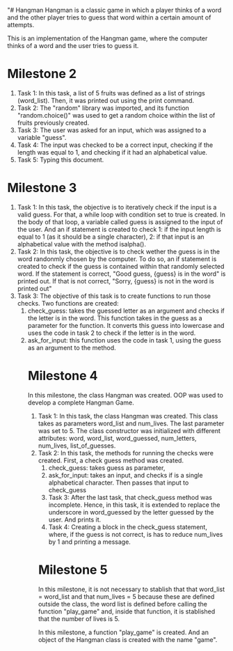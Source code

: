 "# Hangman
Hangman is a classic game in which a player thinks of a word and the other player tries to guess that word within a certain amount of attempts.

This is an implementation of the Hangman game, where the computer thinks of a word and the user tries to guess it. 

# Milestone 2
<ol>
  <li> Task 1: In this task, a list of 5 fruits was defined as a list of strings (word_list). Then, it was printed out using the print command. 
  <li> Task 2: The "random" library was imported, and its function "random.choice()" was used to get a random choice within the list of fruits previously created. 
  <li> Task 3: The user was asked for an input, which was assigned to a variable "guess". 
  <li> Task 4: The input was checked to be a correct input, checking if the length was equal to 1, and checking if it had an alphabetical value.
  <li> Task 5: Typing this document. 
</ol>

# Milestone 3

<ol>
  <li> Task 1: In this task, the objective is to iteratively check if the input is a valid guess. For that, a while loop with condition set to true is created. In the body of that loop, a variable called guess is assigned to the input of the user. And an if statement is created to check 1: if the input length is equal to 1 (as it should be a single character), 2: if that input is an alphabetical value with the method isalpha().
  <li> Task 2: In this task, the objective is to check wether the guess is in the word randonmly chosen by the computer. To do so, an if statement is created to check if the guess is contained within that randomly selected word. If the statement is correct, "Good guess, {guess} is in the word" is printed out. If that is not correct, "Sorry, {guess} is not in the word is printed out"
  <li> Task 3: The objective of this task is to create functions to run those checks. Two functions are created: 
    <ol>
      <li> check_guess: takes the guessed letter as an argument and checks if the letter is in the word. This function takes in the guess as a parameter for the function. It converts this guess into lowercase and uses the code in task 2 to check if the letter is in the word.
      <li>ask_for_input: this function uses the code in task 1, using the guess as an argument to the method.


# Milestone 4

In this milestone, the class Hangman was created. OOP was used to develop a complete Hangman Game. 
<ol>
  <li> Task 1: In this task, the class Hangman was created. This class takes as parameters word_list and num_lives. The last parameter was set to 5. The class constructor was initialized with different attributes: word, word_list, word_guessed, num_letters, num_lives, list_of_guesses.
  <li> Task 2: In this task, the methods for running the checks were created. First, a check guess method was created. 
    <ol>
      <li>check_guess: takes guess as parameter, 
      <li>ask_for_input: takes an input, and checks if is a single alphabetical character. Then passes that input to check_guess


  <li> Task 3: After the last task, that check_guess method was incomplete. Hence, in this task, it is extended to replace      the    underscore in word_guessed by the letter guessed by the user. And prints it.
  <li> Task 4: Creating a block in the check_guess statement, where, if the guess is not correct, is has to reduce num_lives by 1 and printing a message.
</ol>


# Milestone 5

In this milestone, it is not necessary to stablish that that word_list = word_list and that num_lives = 5 because these are defined outside the class, the word list is defined before calling the function "play_game" and, inside that function, it is stablished that the number of lives is 5.
  
In this milestone, a function "play_game" is created. And an object of the Hangman class is created with the name "game".
  
